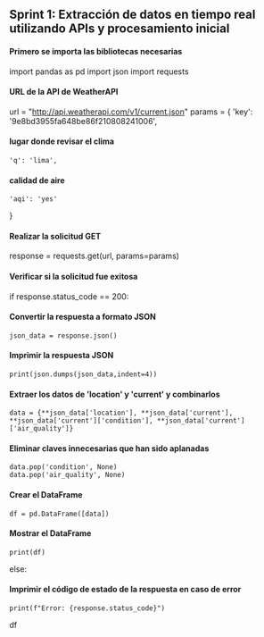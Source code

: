 ## Sprint 1: Extracción de datos en tiempo real utilizando APIs y procesamiento inicial

#### Primero se importa las bibliotecas necesarias
import pandas as pd
import json
import requests

#### URL de la API de WeatherAPI
url = "http://api.weatherapi.com/v1/current.json"
params = {
    'key': '9e8bd3955fa648be86f210808241006',
 #### lugar donde revisar el clima
    'q': 'lima',
#### calidad de aire
    'aqi': 'yes' 
}

#### Realizar la solicitud GET
response = requests.get(url, params=params)

#### Verificar si la solicitud fue exitosa
if response.status_code == 200:
#### Convertir la respuesta a formato JSON
    json_data = response.json()
#### Imprimir la respuesta JSON
    print(json.dumps(json_data,indent=4))

#### Extraer los datos de 'location' y 'current' y combinarlos
    data = {**json_data['location'], **json_data['current'], **json_data['current']['condition'], **json_data['current']['air_quality']}
#### Eliminar claves innecesarias que han sido aplanadas
    data.pop('condition', None)
    data.pop('air_quality', None)

#### Crear el DataFrame
    df = pd.DataFrame([data])

#### Mostrar el DataFrame
    print(df)

else:
#### Imprimir el código de estado de la respuesta en caso de error
    print(f"Error: {response.status_code}")


df
